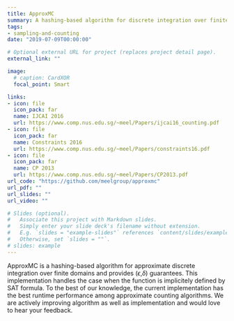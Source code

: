 ```yaml
---
title: ApproxMC
summary: A hashing-based algorithm for discrete integration over finite domains.
tags:
- sampling-and-counting
date: "2019-07-09T00:00:00"

# Optional external URL for project (replaces project detail page).
external_link: ""

image:
  # caption: CardXOR
  focal_point: Smart

links:
- icon: file
  icon_pack: far
  name: IJCAI 2016
  url: https://www.comp.nus.edu.sg/~meel/Papers/ijcai16_counting.pdf
- icon: file
  icon_pack: far
  name: Constraints 2016
  url: https://www.comp.nus.edu.sg/~meel/Papers/constraints16.pdf
- icon: file
  icon_pack: far
  name: CP 2013
  url: https://www.comp.nus.edu.sg/~meel/Papers/CP2013.pdf
url_code: "https://github.com/meelgroup/approxmc"
url_pdf: ""
url_slides: ""
url_video: ""

# Slides (optional).
#   Associate this project with Markdown slides.
#   Simply enter your slide deck's filename without extension.
#   E.g. `slides = "example-slides"` references `content/slides/example-slides.md`.
#   Otherwise, set `slides = ""`.
# slides: example
---
```


ApproxMC is a hashing-based algorithm for approximate discrete integration over finite domains and provides ($\epsilon$,$\delta$) guarantees. This implementation handles the case when the function is implicitely defined by SAT formula. To the best of our knowledge, the current implementation has the best runtime performance among approximate counting algorithms. We are actively improving algorithm as well as implementation and would love to hear your feedback.
